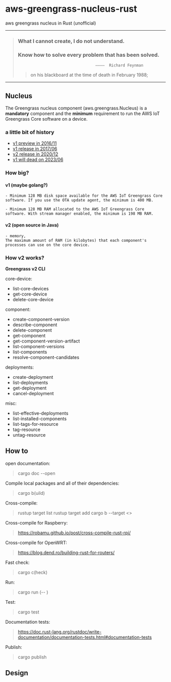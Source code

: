 # aws-greengrass-nucleus-rust
aws greengrass nucleus in Rust (unofficial)


---
> ### What I cannot create, I do not understand.
>
> ### Know how to solve every problem that has been solved. 
>
>                                       ————  Richard Feynman 
>> on his blackboard at the time of death in February 1988; 
>>

---

## Nucleus
The Greengrass nucleus component (aws.greengrass.Nucleus) is a **mandatory** component and the **minimum** requirement to run the AWS IoT Greengrass Core software on a device. 

### a little bit of history

- [v1 preview in 2016/11](https://aws.amazon.com/about-aws/whats-new/2016/11/announcing-aws-greengrass-now-in-limited-preview/)
- [v1 release in 2017/06](https://aws.amazon.com/about-aws/whats-new/2017/06/aws-greengrass-is-now-generally-available/)
- [v2 release in 2020/12](https://www.youtube.com/watch?v=fBNG8OglRZQ)
- [v1 will dead on 2023/06](https://docs.aws.amazon.com/greengrass/v1/developerguide/what-is-gg.html)

### How big?
#### v1 (maybe golang?)
    - Minimum 128 MB disk space available for the AWS IoT Greengrass Core software. If you use the OTA update agent, the minimum is 400 MB.

    - Minimum 128 MB RAM allocated to the AWS IoT Greengrass Core software. With stream manager enabled, the minimum is 198 MB RAM.

#### v2 (open source in Java)
    - memory,
    The maximum amount of RAM (in kilobytes) that each component's processes can use on the core device.

### How v2 works?
**Greengrass v2 CLI**

core-device:
- list-core-devices
- get-core-device
- delete-core-device

component:
- create-component-version
- describe-component
- delete-component
- get-component
- get-component-version-artifact
- list-component-versions
- list-components
- resolve-component-candidates

deployments:
- create-deployment
- list-deployments
- get-deployment
- cancel-deployment

misc:
- list-effective-deployments
- list-installed-components
- list-tags-for-resource
- tag-resource
- untag-resource

## How to

open documentation:
> cargo doc --open

Compile local packages and all of their dependencies:
> cargo b(uild)

Cross-compile:
> rustup target list
> rustup target add <arch->
> cargo b --target <>

Cross-compile for Raspberry:
> https://robamu.github.io/post/cross-compile-rust-rpi/


Cross-compile for OpenWRT:
> https://blog.dend.ro/building-rust-for-routers/

Fast check:
> cargo c(heck)

Run:
> cargo run (-- <your-args>)

Test:
> cargo test

Documentation tests:
> https://doc.rust-lang.org/rustdoc/write-documentation/documentation-tests.html#documentation-tests

Publish:
> cargo publish

## Design